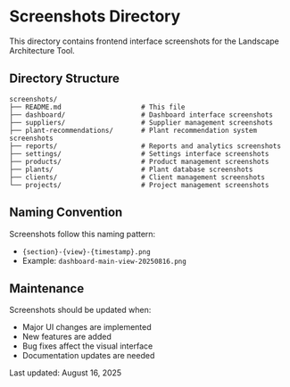 # Screenshots Directory

This directory contains frontend interface screenshots for the Landscape Architecture Tool.

## Directory Structure

```
screenshots/
├── README.md                    # This file
├── dashboard/                   # Dashboard interface screenshots
├── suppliers/                   # Supplier management screenshots  
├── plant-recommendations/       # Plant recommendation system screenshots
├── reports/                     # Reports and analytics screenshots
├── settings/                    # Settings interface screenshots
├── products/                    # Product management screenshots
├── plants/                      # Plant database screenshots
├── clients/                     # Client management screenshots
└── projects/                    # Project management screenshots
```

## Naming Convention

Screenshots follow this naming pattern:
- `{section}-{view}-{timestamp}.png`
- Example: `dashboard-main-view-20250816.png`

## Maintenance

Screenshots should be updated when:
- Major UI changes are implemented
- New features are added
- Bug fixes affect the visual interface
- Documentation updates are needed

Last updated: August 16, 2025